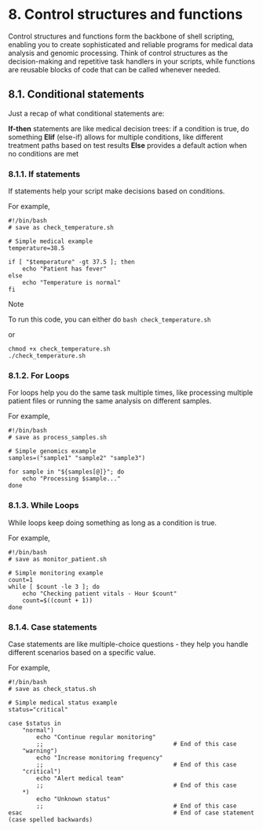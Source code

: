 # 8. Control structures and functions

Control structures and functions form the backbone of shell scripting, enabling you to create sophisticated and reliable programs for medical data analysis and genomic processing. Think of control structures as the decision-making and repetitive task handlers in your scripts, while functions are reusable blocks of code that can be called whenever needed.

## 8.1. Conditional statements 

Just a recap of what conditional statements are: 

**If-then** statements are like medical decision trees: if a condition is true, do something
**Elif** (else-if) allows for multiple conditions, like different treatment paths based on test results
**Else** provides a default action when no conditions are met

### 8.1.1. If statements

If statements help your script make decisions based on conditions. 

For example,

```
#!/bin/bash
# save as check_temperature.sh

# Simple medical example
temperature=38.5

if [ "$temperature" -gt 37.5 ]; then
    echo "Patient has fever"
else
    echo "Temperature is normal"
fi
```

> [!NOTE]
> To run this code, you can either do `bash check_temperature.sh`
>
> or
>
> ```
> chmod +x check_temperature.sh
> ./check_temperature.sh
> ```

### 8.1.2. For Loops

For loops help you do the same task multiple times, like processing multiple patient files or running the same analysis on different samples.

For example,

```
#!/bin/bash
# save as process_samples.sh

# Simple genomics example
samples=("sample1" "sample2" "sample3")

for sample in "${samples[@]}"; do
    echo "Processing $sample..."
done
```

### 8.1.3. While Loops

While loops keep doing something as long as a condition is true. 

For example, 

```
#!/bin/bash
# save as monitor_patient.sh

# Simple monitoring example
count=1
while [ $count -le 3 ]; do
    echo "Checking patient vitals - Hour $count"
    count=$((count + 1))
done
```

### 8.1.4. Case statements

Case statements are like multiple-choice questions - they help you handle different scenarios based on a specific value.

For example, 

```
#!/bin/bash
# save as check_status.sh

# Simple medical status example
status="critical"

case $status in
    "normal")
        echo "Continue regular monitoring"
        ;;                                     # End of this case
    "warning")
        echo "Increase monitoring frequency"
        ;;                                     # End of this case
    "critical")  
        echo "Alert medical team"
        ;;                                     # End of this case
    *)
        echo "Unknown status"
        ;;                                     # End of this case
esac                                           # End of case statement (case spelled backwards)
```
